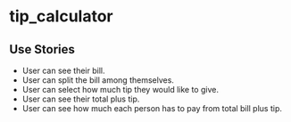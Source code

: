 # tip_calculator
## Use Stories
- User can see their bill.
- User can split the bill among themselves.
- User can select how much tip they would like to give.
- User can see their total plus tip.
- User can see how much each person has to pay from total bill plus tip.
